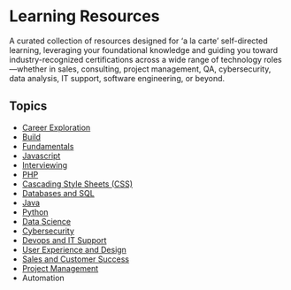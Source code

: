 # Learning Resources
A curated collection of resources designed for ‘a la carte’ self-directed learning, leveraging your foundational knowledge and guiding you toward industry-recognized certifications across a wide range of technology roles—whether in sales, consulting, project management, QA, cybersecurity, data analysis, IT support, software engineering, or beyond.

## Topics
- [Career Exploration](./CAREER_EXPLORATION.md)
- [Build](./BUILD.md)
- [Fundamentals](./FUNDAMENTALS.md)
- [Javascript](./JAVASCRIPT.md)
- [Interviewing](./INTERVIEWING.md)
- [PHP](./PHP.md)
- [Cascading Style Sheets (CSS)](./CSS.md)
- [Databases and SQL](./DATABASES_AND_SQL.md)
- [Java](./JAVA.md)
- [Python](./PYTHON.md)
- [Data Science](./DATA_SCIENCE.md)
- [Cybersecurity](./CYBERSECURITY.md)
- [Devops and IT Support](./DEVOPS_AND_IT_SUPPORT.md)
- [User Experience and Design](./UX_AND_DESIGN.md)
- [Sales and Customer Success](./SALES_AND_CUSTOMER_SUCCESS.md)
- [Project Management](./PROJECT_MANAGEMENT.md)
- Automation
